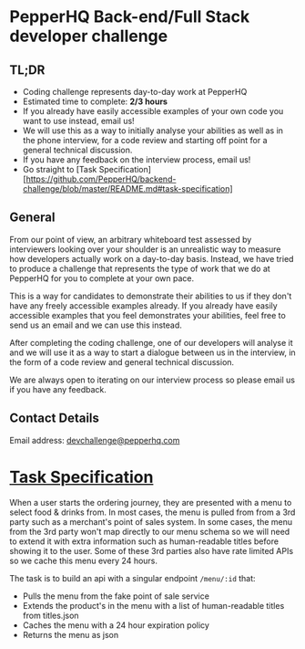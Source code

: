 # PepperHQ Back-end/Full Stack developer challenge

## TL;DR
* Coding challenge represents day-to-day work at PepperHQ
* Estimated time to complete: **2/3 hours**
* If you already have easily accessible examples of your own code you want to use instead, email us!
* We will use this as a way to initially analyse your abilities as well as in the phone interview, for a code review and starting off point for a general technical discussion.
* If you have any feedback on the interview process, email us! 
* Go straight to [Task Specification][https://github.com/PepperHQ/backend-challenge/blob/master/README.md#task-specification]

## General
From our point of view, an arbitrary whiteboard test assessed by interviewers looking over your shoulder is an unrealistic way to measure how developers actually work on a day-to-day basis. Instead, we have tried to produce a challenge that represents the type of work that we do at PepperHQ for you to complete at your own pace.

This is a way for candidates to demonstrate their abilities to us if they don't have any freely accessible examples already. If you already have easily accessible examples that you feel demonstrates your abilities, feel free to send us an email and we can use this instead. 

After completing the coding challenge, one of our developers will analyse it and we will use it as a way to start a dialogue between us in the interview, in the form of a code review and general technical discussion.

We are always open to iterating on our interview process so please email us if you have any feedback.

## Contact Details
Email address: devchallenge@pepperhq.com

# [Task Specification](#task-spec)

When a user starts the ordering journey, they are presented with a menu to select food & drinks from. In most cases, the menu is pulled from from a 3rd party such as a merchant's point of sales system. In some cases, the menu from the 3rd party won't map directly to our menu schema so we will need to extend it with extra information such as human-readable titles before showing it to the user. Some of these 3rd parties also have rate limited APIs so we cache this menu every 24 hours.

The task is to build an api with a singular endpoint `/menu/:id` that:
* Pulls the menu from the fake point of sale service
* Extends the product's in the menu with a list of human-readable titles from titles.json
* Caches the menu with a 24 hour expiration policy
* Returns the menu as json



